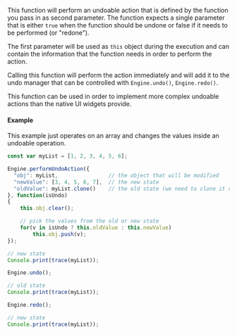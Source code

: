 This function will perform an undoable action that is defined by the function you pass in as second parameter. The function expects a single parameter that is either `true` when the function should be undone or false if it needs to be performed (or "redone").

The first parameter will be used as `this` object during the execution and can contain the information that the function needs in order to perform the action.

Calling this function will perform the action immediately and will add it to the undo manager that can be controlled with `Engine.undo()`, `Engine.redo()`.

This function can be used in order to implement more complex undoable actions than the native UI widgets provide.

#### Example

This example just operates on an array and changes the values inside an undoable operation.

```javascript
const var myList = [1, 2, 3, 4, 5, 6];

Engine.performUndoAction({
  "obj": myList,				// the object that will be modified
  "newValue": [3, 4, 5, 6, 7],  // the new state
  "oldValue": myList.clone()    // the old state (we need to clone it or it will not keep the old values)
}, function(isUndo)
{
	this.obj.clear();

	// pick the values from the old or new state
	for(v in isUndo ? this.oldValue : this.newValue)
		this.obj.push(v);
});

// new state
Console.print(trace(myList));

Engine.undo();

// old state
Console.print(trace(myList));

Engine.redo();

// new state
Console.print(trace(myList));
```